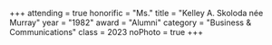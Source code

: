+++
attending = true
honorific = "Ms."
title     = "Kelley A. Skoloda née Murray"
year      = "1982"
award     = "Alumni"
category  = "Business & Communications"
class     = 2023
noPhoto   = true
+++